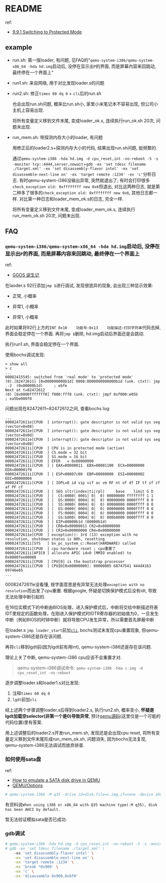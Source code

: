 # README
ref:
- [9.9.1 Switching to Protected Mode](https://www.intel.sg/content/dam/www/public/us/en/documents/manuals/64-ia-32-architectures-software-developer-vol-3a-part-1-manual.pdf)

## example
- run.sh: 第一版loader, 有问题, 见FAQ的"`qemu-system-i386/qemu-system-x86_64 -hda hd.img`启动后, 没停在显示出`P`的界面, 而是屏幕内容来回跳动, 最终停在一个界面上"
- run1.sh: 来自网络, 用于对比发现loader.s的问题
- run2.sh: 修正`times 60 dq 0` + `cli`后的run.sh

	也会出现run.sh问题, 概率比run.sh小, 家里小米笔记本不容易出现, 但公司小主机上容易出现.

	将所有变量定义移到文件末尾, 变成loader_ok.s, 连续执行run_ok.sh 20次, 问题未出现.
- run_mem.sh: 带探测内存大小的loader, 有问题

	用修正后的loader2.s+探测内存大小的代码, 结果出现run.sh问题, 挺频繁的.

	通过`qemu-system-i386 -hda hd.img -d cpu_reset,int -no-reboot -S -s -monitor tcp::4444,server,nowait`+`gdb -ex 'set tdesc filename ./target.xml' -ex 'set disassembly-flavor intel' -ex 'set disassemble-next-line on' -ex 'target remote :1234' -ex 'c'`分析日志. 有时qemu-system-i386没输出异常, 突然就退出了; 有时会打印很多`check_exception old: 0xffffffff new 0x6`但退出, 对比这两种日志, 就是第二种多了很多的`check_exception old: 0xffffffff new 0x6`, 其他日志都一样. 对比第一种日志和loader_mem_ok.s的日志, 完全一样.

	将所有变量定义移到文件末尾, 变成loader_mem_ok.s, 连续执行run_mem_ok.sh 20次, 问题未出现.

## FAQ
### `qemu-system-i386/qemu-system-x86_64 -hda hd.img`启动后, 没停在显示出`P`的界面, 而是屏幕内容来回跳动, 最终停在一个界面上
ref:
- [GGOS 诞生记](https://blog.gzti.me/posts/2022/2430028/index.html)

在laoder.s 92行添加`jmp $`进行调试, 发现很诡异的现象, 会出现三种显示效果:
- 正常, 小概率

	[](misc/2023-05-26_14-14-42.png)
- 异常1, 小概率

	[](misc/2023-05-26_14-14-06.png)
- 异常1, 小概率

	[](misc/2023-05-26_14-15-37.png)

此时如果将92行上方的`INT 0x10    功能号:0x13    功能描述:打印字符串`代码去掉, 界面会稳定停在一个界面. 再将`jmp $`删除, hd.img启动后界面还是会跳动.

执行run1.sh, 界面会稳定停在一个界面.

使用bochs调试发现:
```
> show all
> c
...
00082415545: switched from 'real mode' to 'protected mode'
(0).[82472611] [0x000000000b1d] 0008:0000000000000b1d (unk. ctxt): jmp .-2  (0x00000b1d)     ; ebfe
Next at t=82472612
(0) [0x0000fffffff0] f000:fff0 (unk. ctxt): jmpf 0xf000:e05b          ; ea5be000f0
```

问题出现在82472611~82472612之间, 查看bochs log:
```
...
00082472611e[CPU0  ] interrupt(): gate descriptor is not valid sys seg (vector=0x08)
00082472611e[CPU0  ] interrupt(): gate descriptor is not valid sys seg (vector=0x0d)
00082472611e[CPU0  ] interrupt(): gate descriptor is not valid sys seg (vector=0x08)
00082472611i[CPU0  ] CPU is in protected mode (active)
00082472611i[CPU0  ] CS.mode = 32 bit
00082472611i[CPU0  ] SS.mode = 16 bit
00082472611i[CPU0  ] EFER   = 0x00000000
00082472611i[CPU0  ] | EAX=00000011  EBX=00001100  ECX=00000000  EDX=000001f0
00082472611i[CPU0  ] | ESP=00007c00  EBP=00000000  ESI=00000002  EDI=00000004
00082472611i[CPU0  ] | IOPL=0 id vip vif ac vm RF nt of df IF tf sf zf af PF cf
00082472611i[CPU0  ] | SEG sltr(index|ti|rpl)     base    limit G D
00082472611i[CPU0  ] |  CS:0008( 0001| 0|  0) 00000000 ffffffff 1 1
00082472611i[CPU0  ] |  DS:0000( 0004| 0|  0) 00000000 0000ffff 0 0
00082472611i[CPU0  ] |  SS:0000( 0004| 0|  0) 00000000 0000ffff 0 0
00082472611i[CPU0  ] |  ES:0000( 0004| 0|  0) 00000000 0000ffff 0 0
00082472611i[CPU0  ] |  FS:0000( 0004| 0|  0) 00000000 0000ffff 0 0
00082472611i[CPU0  ] |  GS:b800( 0004| 0|  0) 000b8000 0000ffff 0 0
00082472611i[CPU0  ] | EIP=00000b1d (00000b1d)
00082472611i[CPU0  ] | CR0=0x00000011 CR2=0x00000000
00082472611i[CPU0  ] | CR3=0x00000000 CR4=0x00000000
00082472611e[CPU0  ] exception(): 3rd (13) exception with no resolution, shutdown status is 00h, resetting
00082472611i[SYS   ] bx_pc_system_c::Reset(HARDWARE) called
00082472611i[CPU0  ] cpu hardware reset ; cpu重置了
00082472611i[APIC0 ] allocate APIC id=0 (MMIO enabled) to 0x0000fee00000
00082472611i[CPU0  ] CPU[0] is the bootstrap processor
00082472611i[CPU0  ] CPUID[0x00000000]: 00000005 68747541 444d4163 69746e65
...
```
00082472611e没看懂, 按字面意思是有异常无法处理`exception with no resolution`而出发了cpu重置. 根据google, 怀疑是切换保护模式后没有idt, 导致无法处理中断引起的.

在16位实模式下的中断由BIOS处理，进入保护模式后，中断将交给中断描述符表IDT里规定的函数处理，在刚进入保护模式时IDTR寄存器的初始值为0，一旦发生中断（例如BIOS的时钟中断）就将导致CPU发生异常，所以需要首先屏蔽中断

在loader.s `jmp loader_start`前加[`cli`](https://mp.weixin.qq.com/s/VGhpbZaeyVwq3Ghs2E6eEw), bochs测试未发现cpu重置现象, 但qemu-system-i386还是存在该问题.

再将`cli`移到lgdt前(因为lgdt前有用int), qemu-system-i386还是存在该问题.

理论上关了中断, qemu-system-i386 cpu应该不会重置才对.

> qemu-system-i386调试命令: `qemu-system-i386 -hda c.img -d cpu_reset,int -no-reboot`

逐步调整loader.s和loader1.s对比发现:
1. 注释`times 60 dq 0`
1. `lgdt`前加`cli`

经上述两个步骤调整loader.s后得到loader2.s, 执行run2.sh, 概率变小, **怀疑是lgdt加载空selector(非第一个是0)导致异常**, 预计[qemu源码](https://github.com/qemu/qemu/blob/ac84b57b4d74606f7f83667a0606deef32b2049d/target/i386/tcg/translate.c#L6017)(这里仅是一个可能的代码位置)里有答案.

用上述调整后的loader2.s开发run_mem.sh, 发现还是会出现cpu reset, 将所有变量定义移到文件末尾形成run_mem_ok.sh, 问题消失, 因为bochs无法复现, qemu-system-i386无法调试而放弃排查.

### 如何使用sata盘
ref:
- [How to emulate a SATA disk drive in QEMU](https://stackoverflow.com/questions/48351096/how-to-emulate-a-sata-disk-drive-in-qemu)
- [QEMU/Options](https://wiki.gentoo.org/wiki/QEMU/Options#Hard_drive)

```bash
# qemu-system-i386 -M q35 -drive id=disk,file=c.img,if=none -device ahci,id=ahci -device ide-hd,drive=disk,bus=ahci.0
```

有资料说`When using i386 or x86_64 with Q35 machine type(-M q35), disk has been AHCI by default.`

暂无法验证模拟sata是否已成功.

### gdb调试
```bash
# qemu-system-i386 -hda hd.img -d cpu_reset,int -no-reboot -S -s -monitor tcp::4444,server,nowait
# gdb -ex 'set tdesc filename ./target.xml' \
    -ex 'set disassembly-flavor intel' \
    -ex 'set disassemble-next-line on' \
    -ex 'target remote :1234' \
    -ex 'break *0x900' \
    -ex 'c' \
    -ex 'disassemble 0x900,0xbf0'
```